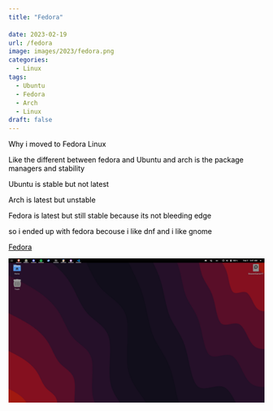 ```yaml
---
title: "Fedora"

date: 2023-02-19
url: /fedora
image: images/2023/fedora.png
categories:
  - Linux
tags:
  - Ubuntu
  - Fedora
  - Arch
  - Linux
draft: false
---
```

<!--more-->

<span style="color: black"> Why i moved to Fedora Linux </span>


<span style="color: black"> Like the different between fedora and Ubuntu and arch is the package managers and stability </span>


<span style="color: black"> Ubuntu is stable but not latest </span>


<span style="color: black"> Arch is latest but unstable </span>


<span style="color: black"> Fedora is latest but still stable because its not bleeding edge </span>


<span style="color: black"> so i ended up with fedora becouse i like dnf and i like gnome </span>


<html>
<style>
    body {
      background-image: url('https://github.com/SteavenGamerYT/steavengameryt.github.io/raw/main/fedora.png');
      background-repeat: no-repeat;
      background-attachment: fixed;
      background-size: 100% 100%;
    }
</style>
<body>
<p><a href="https://getfedora.org" style="color: rgb(0, 0, 0)" target="_blank">Fedora</a></p>
<img src="https://github.com/SteavenGamerYT/steavengameryt.github.io/raw/main/fedora_screenshot1.png">
</body>
</html>